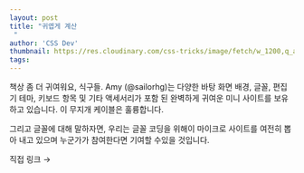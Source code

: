 ```yaml
---
layout: post
title: "귀엽게 계산
 "
author: 'CSS Dev'
thumbnail: https://res.cloudinary.com/css-tricks/image/fetch/w_1200,q_auto,f_auto/https://css-tricks.com/wp-content/uploads/2020/10/Screen-Shot-2020-10-30-at-12.17.39-PM.png
tags: 
---
```



책상 좀 더 귀여워요, 식구들.
 Amy (@sailorhg)는 다양한 바탕 화면 배경, 글꼴, 편집기 테마, 키보드 항목 및 기타 액세서리가 포함 된 완벽하게 귀여운 미니 사이트를 보유하고 있습니다.
 이 무지개 케이블은 훌륭합니다.
 

그리고 글꼴에 대해 말하자면, 우리는 글꼴 코딩을 위해이 마이크로 사이트를 여전히 뽑아 내고 있으며 누군가가 참여한다면 기여할 수있을 것입니다.
 

직접 링크 →
 